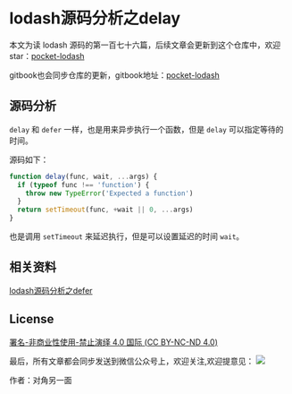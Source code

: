 # lodash源码分析之delay

本文为读 lodash 源码的第一百七十六篇，后续文章会更新到这个仓库中，欢迎 star：[pocket-lodash](https://github.com/yeyuqiudeng/pocket-lodash)

gitbook也会同步仓库的更新，gitbook地址：[pocket-lodash](https://www.gitbook.com/book/yeyuqiudeng/pocket-lodash/details)

## 源码分析

`delay` 和 `defer` 一样，也是用来异步执行一个函数，但是 `delay` 可以指定等待的时间。

源码如下：

```javascript
function delay(func, wait, ...args) {
  if (typeof func !== 'function') {
    throw new TypeError('Expected a function')
  }
  return setTimeout(func, +wait || 0, ...args)
}
```

也是调用 `setTimeout` 来延迟执行，但是可以设置延迟的时间 `wait`。

## 相关资料

[lodash源码分析之defer](defer.md)

## License

[署名-非商业性使用-禁止演绎 4.0 国际 (CC BY-NC-ND 4.0)](http://creativecommons.org/licenses/by-nc-nd/4.0/)

最后，所有文章都会同步发送到微信公众号上，欢迎关注,欢迎提意见：  ![](https://raw.githubusercontent.com/yeyuqiudeng/resource/master/images/qrcode_front-end-article.jpg) 

作者：对角另一面 